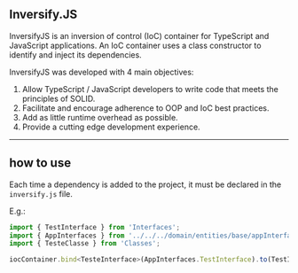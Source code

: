 ﻿
## Inversify.JS

InversifyJS is an inversion of control (IoC) container for TypeScript and JavaScript applications. An IoC container uses a class constructor to identify and inject its dependencies.

InversifyJS was developed with 4 main objectives:

1. Allow TypeScript / JavaScript developers to write code that meets the principles of SOLID.
2. Facilitate and encourage adherence to OOP and IoC best practices.
3. Add as little runtime overhead as possible.
4. Provide a cutting edge development experience.

---

## how to use

Each time a dependency is added to the project, it must be declared in the `inversify.js` file. 

E.g.:
``` javascript
import { TestInterface } from 'Interfaces';
import { AppInterfaces } from '../../../domain/entities/base/appInterfaces';
import { TesteClasse } from 'Classes';

iocContainer.bind<TesteInterface>(AppInterfaces.TestInterface).to(TestInterface);
```






